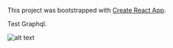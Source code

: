 This project was bootstrapped with [Create React App](https://github.com/facebook/create-react-app).

Test Graphql.

![alt text](https://i.ibb.co/2vg7NMZ/forGit.png)
